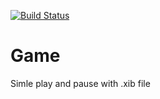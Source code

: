 [![Build Status](https://dev.azure.com/doxalabs/Public%20DevOps%20Pipelines/_apis/build/status/fatihyildizhan.Game?branchName=master)](https://dev.azure.com/doxalabs/Public%20DevOps%20Pipelines/_build/latest?definitionId=27&branchName=master)

# Game

Simle play and pause with .xib file
